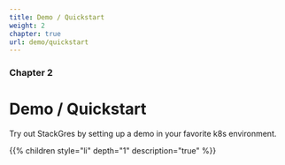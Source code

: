 ```yaml
---
title: Demo / Quickstart
weight: 2
chapter: true
url: demo/quickstart
---
```


### Chapter 2

# Demo / Quickstart

Try out StackGres by setting up a demo in your favorite k8s environment.

{{% children style="li" depth="1" description="true" %}}